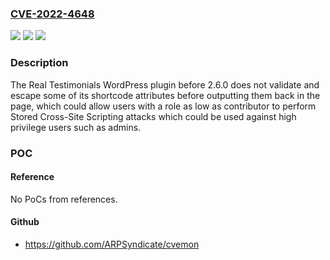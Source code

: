 ### [CVE-2022-4648](https://cve.mitre.org/cgi-bin/cvename.cgi?name=CVE-2022-4648)
![](https://img.shields.io/static/v1?label=Product&message=Real%20Testimonials&color=blue)
![](https://img.shields.io/static/v1?label=Version&message=%3D%200%20&color=brighgreen)
![](https://img.shields.io/static/v1?label=Vulnerability&message=CWE-79%20Cross-Site%20Scripting%20(XSS)&color=brighgreen)

### Description

The Real Testimonials WordPress plugin before 2.6.0 does not validate and escape some of its shortcode attributes before outputting them back in the page, which could allow users with a role as low as contributor to perform Stored Cross-Site Scripting attacks which could be used against high privilege users such as admins.

### POC

#### Reference
No PoCs from references.

#### Github
- https://github.com/ARPSyndicate/cvemon

